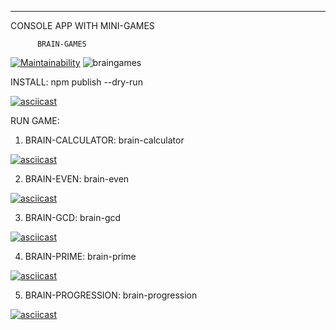 *****************************************************************************************************************************
  CONSOLE APP WITH MINI-GAMES
  
          BRAIN-GAMES 






[![Maintainability](https://api.codeclimate.com/v1/badges/a99a88d28ad37a79dbf6/maintainability)](https://codeclimate.com/github/dimassspb/frontend-project-lvl1/maintainability)
![braingames](https://github.com/dimassspb/frontend-project-lvl1/workflows/braingames/badge.svg)


INSTALL:
	npm publish --dry-run
	
[![asciicast](https://asciinema.org/a/Z75etjsxwUUS4UwpJGDQpHccK.svg)](https://asciinema.org/a/Z75etjsxwUUS4UwpJGDQpHccK)


RUN GAME:


1. BRAIN-CALCULATOR:
	brain-calculator
	
[![asciicast](https://asciinema.org/a/S36v7xsBzfc5qoctXxoKrbGEP.svg)](https://asciinema.org/a/S36v7xsBzfc5qoctXxoKrbGEP)


2. BRAIN-EVEN:
	brain-even
	
[![asciicast](https://asciinema.org/a/BaLvS4FPOYMijBo9c1Gn9U8Vi.svg)](https://asciinema.org/a/BaLvS4FPOYMijBo9c1Gn9U8Vi)


3. BRAIN-GCD:
	brain-gcd
	
[![asciicast](https://asciinema.org/a/tOcQC89Y8DsPbypvR6NAE9GOf.svg)](https://asciinema.org/a/tOcQC89Y8DsPbypvR6NAE9GOf)


4. BRAIN-PRIME:
	brain-prime
	
[![asciicast](https://asciinema.org/a/8CLpno8C3ByCFCYsuQSNibjv0.svg)](https://asciinema.org/a/8CLpno8C3ByCFCYsuQSNibjv0)


5. BRAIN-PROGRESSION:
	brain-progression
	
[![asciicast](https://asciinema.org/a/VbMCc0c0qth2kfRXdhJq15riC.svg)](https://asciinema.org/a/VbMCc0c0qth2kfRXdhJq15riC)


